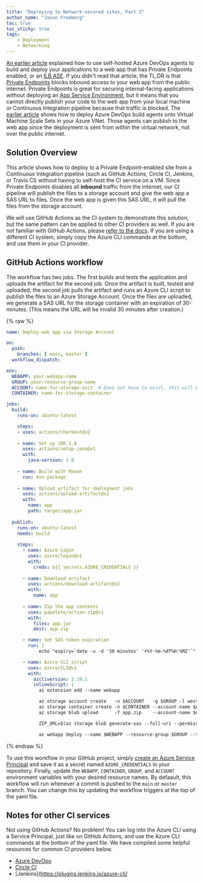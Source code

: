 ```yaml
---
title: "Deploying to Network-secured sites, Part 2"
author_name: "Jason Freeberg"
toc: true
toc_sticky: true
tags: 
    - Deployment
    - Networking
---
```


[An earlier article](https://azure.github.io/AppService/2021/01/04/deploying-to-network-secured-sites.html) explained how to use self-hosted Azure DevOps agents to build and deploy your applications to a web app that has Private Endpoints enabled, or an [ILB ASE](https://docs.microsoft.com/azure/app-service/environment/create-ilb-ase). If you didn't read that article, the TL;DR is that [Private Endpoints](https://azure.github.io/AppService/2020/10/06/private-endpoint-app-service-ga.html) blocks inbound access to your web app from the public internet. Private Endpoints is great for securing internal-facing applications without deploying an [App Service Environment](https://docs.microsoft.com/azure/app-service/environment/intro), but it means that you cannot directly publish your code to the web app from your local machine or Continuous Integration pipeline because that traffic is blocked. The [earlier article](https://azure.github.io/AppService/2021/01/04/deploying-to-network-secured-sites.html) shows how to deploy Azure DevOps build agents onto Virtual Machine Scale Sets in your Azure VNet. Those agents can publish to the web app since the deployment is sent from within the virtual network, not over the public internet.

## Solution Overview

This article shows how to deploy to a Private Endpoint-enabled site from a Continuous Integration pipeline (such as GitHub Actions, Circle CI, Jenkins, or Travis CI) without having to self-host the CI service on a VM. Since Private Endpoints disables all **inbound** traffic from the internet, our CI pipeline will publish the files to a storage account and give the web app a SAS URL to files. Once the web app is given this SAS URL, it will pull the files from the storage account.

We will use GitHub Actions as the CI system to demonstrate this solution, but the same pattern can be applied to other CI providers as well. If you are not familiar with GitHub Actions, please [refer to the docs](https://docs.github.com/en/actions). If you are using a different CI system, simply copy the Azure CLI commands at the bottom, and use them in your CI provider.

## GitHub Actions workflow

The workflow has two jobs. The first builds and tests the application and uploads the artifact for the second job. Once the artifact is built, tested and uploaded, the second job pulls the artifact and runs an Azure CLI script to publish the files to an Azure Storage Account. Once the files are uploaded, we generate a SAS URL for the storage container with an expiration of 30-minutes. (This means the URL will be invalid 30 minutes after creation.)

{% raw %}
```yaml
name: Deploy web app via Storage Account

on:
  push:
    branches: [ main, master ]
  workflow_dispatch:

env:
  WEBAPP: your-webapp-name
  GROUP: your-resource-group-name
  ACCOUNT: name-for-storage-acct  # Does not have to exist, this will be created for you
  CONTAINER: name-for-storage-container

jobs:
  build:
    runs-on: ubuntu-latest

    steps:
    - uses: actions/checkout@v2
    
    - name: Set up JDK 1.8
      uses: actions/setup-java@v1
      with:
        java-version: 1.8
        
    - name: Build with Maven
      run: mvn package
      
    - name: Upload artifact for deployment jobs
      uses: actions/upload-artifact@v2
      with:
        name: app
        path: target/app.jar
  
  publish:
    runs-on: ubuntu-latest
    needs: build
    
    steps:
      - name: Azure Login
        uses: azure/login@v1
        with:
          creds: ${{ secrets.AZURE_CREDENTIALS }}
          
      - name: Download artifact
        uses: actions/download-artifact@v2
        with:
          name: app
      
      - name: Zip the app contents
        uses: papeloto/action-zip@v1
        with:
          files: app.jar
          dest: app.zip

      - name: Set SAS token expiration
        run: |
            echo "expiry=`date -u -d '30 minutes' '+%Y-%m-%dT%H:%MZ'`" >> $GITHUB_ENV

      - name: Azure CLI script
        uses: azure/CLI@v1
        with:
          azcliversion: 2.19.1
          inlineScript: |
            az extension add --name webapp

            az storage account create   -n $ACCOUNT   -g $GROUP -l westus
            az storage container create -n $CONTAINER --account-name $ACCOUNT
            az storage blob upload      -f app.zip    --account-name $ACCOUNT -c $CONTAINER -n $ACCOUNT

            ZIP_URL=$(az storage blob generate-sas --full-uri --permissions r --expiry ${{ env.expiry }} --account-name $ACCOUNT -c $CONTAINER -n $ACCOUNT | xargs)

            az webapp deploy --name $WEBAPP --resource-group $GROUP --type zip --src-url $ZIP_URL
```
{% endraw %}

To use this workflow in your GitHub project, simply [create an Azure Service Principal](https://github.com/azure/login#configure-deployment-credentials) and save it as a secret named `AZURE_CREDENTIALS` in your repository. Finally, update the `WEBAPP`, `CONTAINER`, `GROUP`, and `ACCOUNT` environment variables with your desired resource names. By defaault, this workflow will run whenever a commit is pushed to the `main` or `master` branch. You can change this by updating the workflow triggers at the top of the yaml file.

## Notes for other CI services

Not using GitHub Actions? No problem! You can log into the Azure CLI using a Service Principal, just like on GitHub Actions, and use the Azure CLI commands at the bottom of the yaml file. We have compiled some helpful resources for common CI providers below.

- [Azure DevOps](https://docs.microsoft.com/azure/devops/pipelines/tasks/deploy/azure-cli?view=azure-devops)
- [Circle CI](https://circleci.com/developer/orbs/orb/circleci/azure-cli)
- [Jenkins](https://plugins.jenkins.io/azure-cli/
